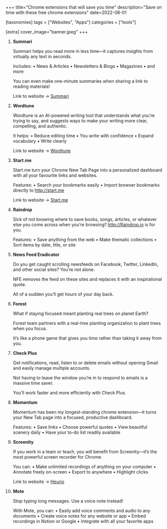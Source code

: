+++
title="Chrome extensions that will save you time"
description="Save on time with these free chrome extensions"
date=2022-08-01

[taxonomies]
tags = ["Websites", "Apps"]
categories = ["tools"]

[extra]
cover_image="banner.jpeg"
+++

1.  **Summari**
    
    Summari helps you read more in less time—it captures insights from virtually any text in seconds. 

    Includes:
    • News & Articles
    • Newsletters & Blogs
    • Magazines
    • and more

    You can even make one-minute summaries when sharing a link to reading materials!
    
    Link to website -> [Summari](scribe.how/chrome)

2. **Wordtune**

    Wordtune is an AI-powered writing tool that understands what you’re trying to say, and suggests ways to make your writing more clear, compelling, and authentic.

    It helps: 
    • Reduce editing time
    • You write with confidence 
    • Expand vocabulary
    • Write clearly

    Link to website -> [Wordtune](https://similarsites.com)

    
3. **Start.me**

    Start.me turn your Chrome New Tab Page into a personalized dashboard with all your favourite links and websites. 

    Features:
    • Search your bookmarks easily
    • Import browser bookmarks directly to http://start.me
    
    Link to website -> [Start.me](https://about.start.me/)

    
4. **Raindrop**

    Sick of not knowing where to save books, songs, articles, or whatever else you come across when you’re browsing? http://Raindrop.io is for you. 

    Features:
    • Save anything from the web
    • Make thematic collections 
    • Sort items by date, title, or site

    
    
5. **News Feed Eradicator**

    Do you get caught scrolling newsfeeds on Facebook, Twitter, LinkedIn, and other social sites? You’re not alone. 

    NFE removes the feed on these sites and replaces it with an inspirational quote. 

    All of a sudden you’ll get hours of your day back.

   
    
6. **Forest**

    What if staying focused meant planting real trees on planet Earth?

    Forest team partners with a real-tree planting organization to plant trees when you focus. 

    It’s like a phone game that gives you time rather than taking it away from you.

   
    
7. **Check Plus**

    Get notifications, read, listen to or delete emails without opening Gmail and easily manage multiple accounts.

    Not having to leave the window you’re in to respond to emails is a massive time saver. 

    You’ll work faster and more efficiently with Check Plus.
   

    
8. **Momentum**

    Momentum has been my longest-standing chrome extension—it turns your New Tab page into a focused, productive dashboard.  

    Features: 
    • Save links
    • Choose powerful quotes
    • View beautiful scenery daily 
    • Have your to-do list readily available

    
9.  **Screenity**

    If you work in a team or teach, you will benefit from Screenity—it’s the most powerful screen recorder for Chrome. 

    You can: 
    • Make unlimited recordings of anything on your computer
    • Annotate freely on-screen
    • Export to anywhere
    • Highlight clicks

    Link to website -> [Heurio](https://heurio.co)

10. **Mote**

    Stop typing long messages. Use a voice note instead!

    With Mote, you can: 
    • Easily add voice comments and audio to any documents
    • Create voice notes for any website or app
    • Embed recordings in Notion or Google
    • Integrate with all your favorite apps
